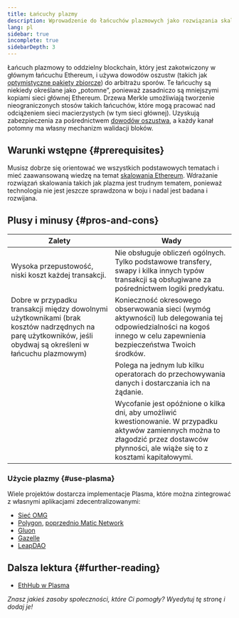 ```yaml
---
title: Łańcuchy plazmy
description: Wprowadzenie do łańcuchów plazmowych jako rozwiązania skalowania obecnie wykorzystywanego przez społeczność Ethereum.
lang: pl
sidebar: true
incomplete: true
sidebarDepth: 3
---
```


Łańcuch plazmowy to oddzielny blockchain, który jest zakotwiczony w głównym łańcuchu Ethereum, i używa dowodów oszustw (takich jak [optymistyczne pakiety zbiorcze](/developers/docs/scaling/layer-2-rollups/#optimistic-rollups)) do arbitrażu sporów. Te łańcuchy są niekiedy określane jako „potomne”, ponieważ zasadniczo są mniejszymi kopiami sieci głównej Ethereum. Drzewa Merkle umożliwiają tworzenie nieograniczonych stosów takich łańcuchów, które mogą pracować nad odciążeniem sieci macierzystych (w tym sieci głównej). Uzyskują zabezpieczenia za pośrednictwem [dowodów oszustwa](/glossary/#fraud-proof), a każdy kanał potomny ma własny mechanizm walidacji bloków.

## Warunki wstępne {#prerequisites}

Musisz dobrze się orientować we wszystkich podstawowych tematach i mieć zaawansowaną wiedzę na temat [skalowania Ethereum](/developers/docs/scaling/). Wdrażanie rozwiązań skalowania takich jak plazma jest trudnym tematem, ponieważ technologia nie jest jeszcze sprawdzona w boju i nadal jest badana i rozwijana.

## Plusy i minusy {#pros-and-cons}

| Zalety                                                                                                                                                       | Wady                                                                                                                                                                                       |
| ------------------------------------------------------------------------------------------------------------------------------------------------------------ | ------------------------------------------------------------------------------------------------------------------------------------------------------------------------------------------ |
| Wysoka przepustowość, niski koszt każdej transakcji.                                                                                                         | Nie obsługuje obliczeń ogólnych. Tylko podstawowe transfery, swapy i kilka innych typów transakcji są obsługiwane za pośrednictwem logiki predykatu.                                       |
| Dobre w przypadku transakcji między dowolnymi użytkownikami (brak kosztów nadrzędnych na parę użytkowników, jeśli obydwaj są określeni w łańcuchu plazmowym) | Konieczność okresowego obserwowania sieci (wymóg aktywności) lub delegowania tej odpowiedzialności na kogoś innego w celu zapewnienia bezpieczeństwa Twoich środków.                       |
|                                                                                                                                                              | Polega na jednym lub kilku operatorach do przechowywania danych i dostarczania ich na żądanie.                                                                                             |
|                                                                                                                                                              | Wycofanie jest opóźnione o kilka dni, aby umożliwić kwestionowanie. W przypadku aktywów zamiennych można to złagodzić przez dostawców płynności, ale wiąże się to z kosztami kapitałowymi. |

### Użycie plazmy {#use-plasma}

Wiele projektów dostarcza implementacje Plasma, które można zintegrować z własnymi aplikacjami zdecentralizowanymi:

- [Sieć OMG](https://omg.network/)
- [Polygon](https://polygon.technology/), [poprzednio Matic Network](https://matic.network/)
- [Gluon](https://gluon.network/)
- [Gazelle](https://gzle.io/)
- [LeapDAO](https://ipfs.leapdao.org/)

## Dalsza lektura {#further-reading}

- [EthHub w Plasma](https://docs.ethhub.io/ethereum-roadmap/layer-2-scaling/plasma/)

_Znasz jakieś zasoby społeczności, które Ci pomogły? Wyedytuj tę stronę i dodaj je!_
